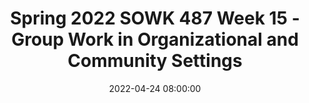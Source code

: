---
layout: single_presentation
name: spring-2022-sowk-487-week-15-group-work-in-organizational-and-community-settings.md
title: "Spring 2022 SOWK 487 Week 15 - Group Work in Organizational and Community Settings"
date:  2022-04-24 08:00:00
presentation_id: PTlrIe
permalink: /PTlrIe/
redirect_from:
  - /presentations/PTlrIe/spring-2022-sowk-487-week-15-group-work-in-organizational-and-community-settings
slides: 
  - slide_name: deck-8233-large-0.jpeg
    slide_text: >
      <p>Group Work
      in Organizational and Community Settings
      Jacob Campbell, LICSW at Heritage University Spring 2022 SOWK 487</p>
      
  - slide_name: deck-8233-large-1.jpeg
    slide_text: >
      <p>Week’s Readings Week 15
      Chapters 24, 27, and 28 in Garvin et al. (2017) Handbook of Social Work with Groups Assessing and Strengthening Characteristics of Effective Groups in Community-Based Participatory Research Partnerships (Schulz et al., 2017). Group Process Dynamics and Skills in Interdisciplinary Teamwork (Bronstein &amp; Abramson, 2017). Group Work with Working Groups (Ephross et al. , 2017). Jacob Campbell, LICSW Heritage University
      SOWK 487 Spring 2022</p>
      
  - slide_name: deck-8233-large-2.jpeg
    slide_text: >
      <p>Prioritize Your Values Put First Things First • Acceptance
      • Love
      • Family
      • Money
      • Friends
      • Respect
      • Health
      • Spirituality
      • Honesty
      • What you want</p>
      
  - slide_name: deck-8233-large-3.jpeg
    slide_text: >
      <p>Environmental Characteristics
      Structural Characteristics
      Partnership Programs and Interventions
      Group Dynamics Characteristics of Effective Partnerships
      ff
      Jacob Campbell, LICSW Heritage University
      Intermediate Output Measures Measure of of Partnership Partnership Effectiveness Effectiveness Conceptual Framework for Assessing Group Dynamics as an Aspect of the E ectiveness of the CBPR Partnership Process (Schulz et al., 2017)
      SOWK 487 Spring 2022</p>
      
  - slide_name: deck-8233-large-4.jpeg
    slide_text: >
      <p>Environmental Characteristics • Previous collaboration • Community response to issue • Geographic/cultural diversity • Social and economic determinants of health • Challenges/barriers (e.g. institutional policies, time constraints)
      Jacob Campbell, LICSW Heritage University
      (Schulz et al., 2017)
      SOWK 487 Spring 2022</p>
      
  - slide_name: deck-8233-large-5.jpeg
    slide_text: >
      <p>Structural Characteristics Membership
      Complexity
      Formalization
      Jacob Campbell, LICSW Heritage University
      (Schulz et al., 2017)
      SOWK 487 Spring 2022</p>
      
  - slide_name: deck-8233-large-6.jpeg
    slide_text: >
      <p>Group Dynamics Characteristics of Effective Partnerships • Shared leadership, including task and maintenance leadership behaviors
      • Agreed-upon problem-solving processes
      • Two-way open communication
      • Shared power, in luence and resources
      • Recognition of con licts and constructive con lict resolution
      • Development of mutual trust
      • Cooperative development of goals and shared vision • Participatory decision making process that are lexible and use consensus for important decisions
      • Well-organized meetings with collaboratively developed agendas and facilitation consistent with these characteristics (management)
      f
      f
      (Schulz et al., 2017) f
      f
      Jacob Campbell, LICSW Heritage University
      • Collaborative evaluation of both task/ goal and process objectives
      SOWK 487 Spring 2022</p>
      
  - slide_name: deck-8233-large-7.jpeg
    slide_text: >
      <p>Group Dynamics Characteristics of Effective Partnerships
      Partnership Programs and Interventions Jacob Campbell, LICSW Heritage University
      (Schulz et al., 2017)
      SOWK 487 Spring 2022</p>
      
  - slide_name: deck-8233-large-8.jpeg
    slide_text: >
      <p>Intermediate Measure of Partnership Effectiveness • Perceived effectiveness of the group in achieving its goals • Perceived personal, organizational, and community bene its and costs of participation • Extent of membership involvement
      f
      Jacob Campbell, LICSW Heritage University
      • Shared ownership and cohesiveness/commitment to collaborative efforts • Individual, group and community empowerment: Future expectations of effectiveness • Bridging social ties • Synergy (Schulz et al., 2017)
      SOWK 487 Spring 2022</p>
      
  - slide_name: deck-8233-large-9.jpeg
    slide_text: >
      <p>Output Measures of Partnership Effectiveness • Achievement of program and policy objectives (e.g., collaborative problem solving, quality of life, health) • Institutionalization of programs and/or partnerships
      Jacob Campbell, LICSW Heritage University
      (Schulz et al., 2017)
      SOWK 487 Spring 2022</p>
      
  - slide_name: deck-8233-large-10.jpeg
    slide_text: >
      <p>Ethical Dilemmas in Macro Social Work Practice</p>
      
  - slide_name: deck-8233-large-11.jpeg
    slide_text: >
      <p>Disciplinary Perspectives A Type of Progression
      multidisciplinary
      Multidisciplinarity draws on knowledge from different disciplines but stays within their boundaries
      Jacob Campbell, LICSW Heritage University
      interdisciplinary
      transdisciplinary
      Interdisciplinarity analyzes, Transdisciplinarity integrates synthesizes and harmonizes the natural, social and health links between disciplines into sciences in a humanities a coordinated and coherent context, and transcends whole their traditional boundaries (Choi &amp; Pak, 2006)
      SOWK 487 Spring 2022</p>
      
  - slide_name: deck-8233-large-12.jpeg
    slide_text: >
      <p>Local Examples of multidisciplinary or interdisciplinary groups
      Photo by Antenna on Unsplash</p>
      
  - slide_name: deck-8233-large-13.jpeg
    slide_text: >
      <p>De inition of a Team What is included in a team Di erent Disciplines Common Purpose Professional Perspectives Client and Family Integration Active Communication Expertise-Based Roles Collaboration
      f
      ff
      Jacob Campbell, LICSW Heritage University
      (Bronstein &amp; Abramson, 2017)
      SOWK 487 Spring 2022</p>
      
  - slide_name: deck-8233-large-14.jpeg
    slide_text: >
      <p>Characteristics of a “good team” as identi ied by team members
      • Good communication • Respecting/understanding roles • Appropriate skill mix • Quality and outcomes of care • Appropriate team processes and resources
      f
      Jacob Campbell, LICSW Heritage University
      (Nancarrow et al., 2013)
      SOWK 487 Spring 2022</p>
      
  - slide_name: deck-8233-large-15.jpeg
    slide_text: >
      <p>Characteristics of a “good team” as identi ied by team members
      • Clear vision • Flexibility • Leadership and management • Team culture • Training and development opportunities
      f
      Jacob Campbell, LICSW Heritage University
      (Nancarrow et al., 2013)
      SOWK 487 Spring 2022</p>
      
  - slide_name: deck-8233-large-16.jpeg
    slide_text: >
      <p>Characteristics of a “good team” as identi ied by team members
      • External image of the service • Personal attributes • Individual rewards and opportunity
      f
      Jacob Campbell, LICSW Heritage University
      (Nancarrow et al., 2013)
      SOWK 487 Spring 2022</p>
      
  - slide_name: deck-8233-large-17.jpeg
    slide_text: >
      <p>Ninja Jacob Campbell, LICSW Heritage University
      SOWK 487 Spring 2022</p>
      
presentation_description: >
  <p>The readings this week are from Schulz (2017), who focuses on assessing Community-Based Participatory Research Partnerships (CPBRP), Bronstein and Abramson (2017), who help us look into interdisciplinary teamwork and the skills and processes necessary to be successful in its implementation. Finally, Ephross et al. (2017) provide an overview of best practices with task groups. During class, we will do an activity around organizing our priorities and ethics as well as lecture on the learning content for the week. The learning objectives for this week include:</p>
  <ul>
  <li>Be able to explain what a Community-Based Participatory Research Partnerships is and some of the criteria for how we would measure the effectiveness</li>
  <li>Demonstrate and discuss ethical responses in a community practice setting</li>
  <li>Describe what makes for effective interdisciplinary team processes</li>
  </ul>
  <p>Reference</p>
  <p>Bronstein, L. R., &amp; Abramson, J. S. (2017). Chapter 27 - Group process dynamics and skills in interdisciplinary teamwork. In C. D. Garvin, L. M. Gutierrez, &amp; M. J. Galinsky (Eds.), <em>Handbook of Social Work with Groups</em> (pp. 491-509). The Guilford Press.</p>
  <p>Ephross, P. H., Vassil, T. V., &amp; Rose, S. R. (2017). Chapter 28 - Group work with working groups. In C. D. Garvin, L. M. Gutierrez, &amp; M. J. Galinsky (Eds.), <em>Handbook of Social Work with Groups</em> (pp. 510-524). The Guilford Press.</p>
  <p>Schulz, A. J., Israel, B. A., &amp; Lantz, P. (2017). Chapter 24 - Assessing and strengthening characteristics of effective groups in community-based participatory research partnerships. In C. D. Garvin, L. M. Gutierrez, &amp; M. J. Galinsky (Eds.), <em>Handbook of Social Work with Groups</em> (pp. 433-453). The Guilford Press.</p>
  
downloadable_slides: deck-8233.pdf
slides_count: 18
header:
  teaser: deck-8233-thumb-0.jpeg
presentation_video:
location: "Heritage University"
tags:
  - Heritage University
  - BASW Program
  - SOWK 487w
---